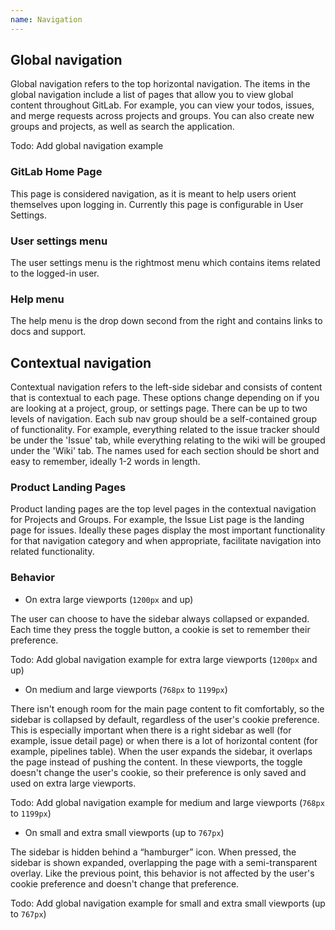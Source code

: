 ```yaml
---
name: Navigation
---
```



## Global navigation

Global navigation refers to the top horizontal navigation. The items in the global navigation include a list of pages that allow you to view global content throughout GitLab. For example, you can view your todos, issues, and merge requests across projects and groups. You can also create new groups and projects, as well as search the application.

Todo: Add global navigation example

### GitLab Home Page
This page is considered navigation, as it is meant to help users orient themselves upon logging in. Currently this page is configurable in User Settings.

### User settings menu
The user settings menu is the rightmost menu which contains items related to the logged-in user.

### Help menu
The help menu is the drop down second from the right and contains links to docs and support. 

## Contextual navigation
Contextual navigation refers to the left-side sidebar and consists of content that is contextual to each page. These options change depending on if you are looking at a project, group, or settings page. There can be up to two levels of navigation. Each sub nav group should be a self-contained group of functionality. For example, everything related to the issue tracker should be under the 'Issue' tab, while everything relating to the wiki will be grouped under the 'Wiki' tab. The names used for each section should be short and easy to remember, ideally 1-2 words in length.

### Product Landing Pages
Product landing pages are the top level pages in the contextual navigation for Projects and Groups. For example, the Issue List page is the landing page for issues. Ideally these pages display the most important functionality for that navigation category and when appropriate, facilitate navigation into related functionality.

### Behavior 

- On extra large viewports (`1200px` and up)

The user can choose to have the sidebar always collapsed or expanded. Each time they press the toggle button, a cookie is set to remember their preference.

Todo: Add global navigation example for extra large viewports (`1200px` and up)

- On medium and large viewports (`768px` to `1199px`)

There isn't enough room for the main page content to fit comfortably, so the sidebar is collapsed by default, regardless of the user's cookie preference. This is especially important when there is a right sidebar as well (for example, issue detail page) or when there is a lot of horizontal content (for example, pipelines table). When the user expands the sidebar, it overlaps the page instead of pushing the content. In these viewports, the toggle doesn't change the user's cookie, so their preference is only saved and used on extra large viewports.

Todo: Add global navigation example for medium and large viewports (`768px` to `1199px`)

- On small and extra small viewports (up to `767px`)

The sidebar is hidden behind a “hamburger” icon. When pressed, the sidebar is shown expanded, overlapping the page with a semi-transparent overlay. Like the previous point, this behavior is not affected by the user's cookie preference and doesn't change that preference.

Todo: Add global navigation example for small and extra small viewports (up to `767px`)


